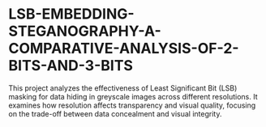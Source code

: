 # LSB-EMBEDDING-STEGANOGRAPHY-A-COMPARATIVE-ANALYSIS-OF-2-BITS-AND-3-BITS
This project analyzes the effectiveness of Least Significant Bit (LSB) masking for data hiding in greyscale images across different resolutions. It examines how resolution affects transparency and visual quality, focusing on the trade-off between data concealment and visual integrity.
